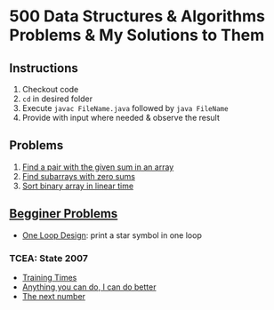 # 500 Data Structures & Algorithms Problems & My Solutions to Them

## Instructions

1. Checkout code
2. `cd` in desired folder
3. Execute `javac FileName.java` followed by `java FileName`
4. Provide with input where needed & observe the result

## Problems
001. [Find a pair with the given sum in an array](https://www.techiedelight.com/find-pair-with-given-sum-array/)
002. [Find subarrays with zero sums](http://www.techiedelight.com/find-sub-array-with-0-sum/)
003. [Sort binary array in linear time](https://www.techiedelight.com/sort-binary-array-linear-time/) 

## [Begginer Problems](https://tausiq.wordpress.com/easy-programming-problems-with-solutions/)
- [One Loop Design](https://tausiq.wordpress.com/2009/08/21/one-loop-design/): print a star symbol in one loop

### TCEA: State 2007
- [Training Times](https://tausiq.wordpress.com/2009/11/03/training-times/)
- [Anything you can do, I can do better](https://tausiq.wordpress.com/2009/11/03/anything-you-can-do-i-can-do-better/)
- [The next number](https://tausiq.wordpress.com/2009/11/10/the-next-number/)